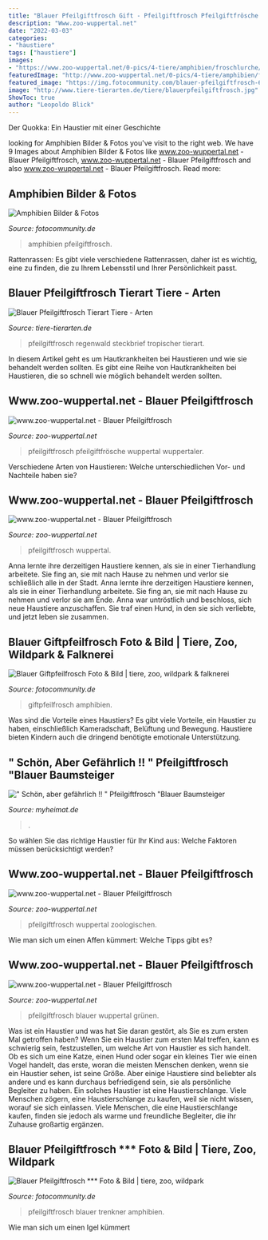 ```yaml
---
title: "Blauer Pfeilgiftfrosch Gift - Pfeilgiftfrosch Pfeilgiftfrösche Wuppertal Wuppertaler"
description: "Www.zoo-wuppertal.net"
date: "2022-03-03"
categories:
- "haustiere"
tags: ["haustiere"]
images:
- "https://www.zoo-wuppertal.net/0-pics/4-tiere/amphibien/froschlurche/baumsteigerfroesche/blauer-pfeilgiftfrosch/2014/20141116/20141116-025-blauer-pfeilgiftfrosch.jpg"
featuredImage: "http://www.zoo-wuppertal.net/0-pics/4-tiere/amphibien/froschlurche/baumsteigerfroesche/blauer-pfeilgiftfrosch/2014/20140720/20140720-011-blauer-pfeilgiftfrosch.jpg"
featured_image: "https://img.fotocommunity.com/blauer-pfeilgiftfrosch-66f20c1a-2079-4396-9c8f-017240c09a0e.jpg?height=400"
image: "http://www.tiere-tierarten.de/tiere/blauerpfeilgiftfrosch.jpg"
ShowToc: true
author: "Leopoldo Blick"
---
```



Der Quokka: Ein Haustier mit einer Geschichte

	

		
looking for Amphibien Bilder &amp; Fotos you've visit to the right web. We have 9 Images about Amphibien Bilder &amp; Fotos like www.zoo-wuppertal.net - Blauer Pfeilgiftfrosch, www.zoo-wuppertal.net - Blauer Pfeilgiftfrosch and also www.zoo-wuppertal.net - Blauer Pfeilgiftfrosch. Read more:
		
    
## Amphibien Bilder &amp; Fotos

<img loading=lazy src="https://img.fotocommunity.com/blauer-pfeilgiftfrosch-66f20c1a-2079-4396-9c8f-017240c09a0e.jpg?height=400" onerror="this.onerror=null;this.src='https://tse4.mm.bing.net/th?id=OIP.ZWqD0hr5KIpdWAc1WnBipwHaFj&amp;pid=15.1';" alt="Amphibien Bilder &amp; Fotos">

_Source: fotocommunity.de_

>amphibien pfeilgiftfrosch. 

	

Rattenrassen: Es gibt viele verschiedene Rattenrassen, daher ist es wichtig, eine zu finden, die zu Ihrem Lebensstil und Ihrer Persönlichkeit passt.

    
## Blauer Pfeilgiftfrosch Tierart Tiere - Arten

<img loading=lazy src="http://www.tiere-tierarten.de/tiere/blauerpfeilgiftfrosch.jpg" onerror="this.onerror=null;this.src='https://tse3.mm.bing.net/th?id=OIP.TX6FJ1LmY4-38UNtSWaLAgHaE-&amp;pid=15.1';" alt="Blauer Pfeilgiftfrosch Tierart Tiere - Arten">

_Source: tiere-tierarten.de_

>pfeilgiftfrosch regenwald steckbrief tropischer tierart. 

	

In diesem Artikel geht es um Hautkrankheiten bei Haustieren und wie sie behandelt werden sollten.
Es gibt eine Reihe von Hautkrankheiten bei Haustieren, die so schnell wie möglich behandelt werden sollten.

    
## Www.zoo-wuppertal.net - Blauer Pfeilgiftfrosch

<img loading=lazy src="https://www.zoo-wuppertal.net/0-pics/4-tiere/amphibien/froschlurche/baumsteigerfroesche/blauer-pfeilgiftfrosch/2014/20141116/20141116-025-blauer-pfeilgiftfrosch.jpg" onerror="this.onerror=null;this.src='https://tse3.mm.bing.net/th?id=OIP.wmCLKIYLRS1e_KvOuIaFVQHaFr&amp;pid=15.1';" alt="www.zoo-wuppertal.net - Blauer Pfeilgiftfrosch">

_Source: zoo-wuppertal.net_

>pfeilgiftfrosch pfeilgiftfrösche wuppertal wuppertaler. 

	

Verschiedene Arten von Haustieren: Welche unterschiedlichen Vor- und Nachteile haben sie?

    
## Www.zoo-wuppertal.net - Blauer Pfeilgiftfrosch

<img loading=lazy src="http://www.zoo-wuppertal.net/0-pics/4-tiere/amphibien/froschlurche/baumsteigerfroesche/blauer-pfeilgiftfrosch/2014/20141102/20141102-162-blauer-pfeilgiftfrosch.jpg" onerror="this.onerror=null;this.src='https://tse4.mm.bing.net/th?id=OIP.QB-uWYWH1xx_J70WSl1AVwHaGZ&amp;pid=15.1';" alt="www.zoo-wuppertal.net - Blauer Pfeilgiftfrosch">

_Source: zoo-wuppertal.net_

>pfeilgiftfrosch wuppertal. 

	

Anna lernte ihre derzeitigen Haustiere kennen, als sie in einer Tierhandlung arbeitete. Sie fing an, sie mit nach Hause zu nehmen und verlor sie schließlich alle in der Stadt.
Anna lernte ihre derzeitigen Haustiere kennen, als sie in einer Tierhandlung arbeitete. Sie fing an, sie mit nach Hause zu nehmen und verlor sie am Ende. Anna war untröstlich und beschloss, sich neue Haustiere anzuschaffen. Sie traf einen Hund, in den sie sich verliebte, und jetzt leben sie zusammen.

    
## Blauer Giftpfeilfrosch Foto &amp; Bild | Tiere, Zoo, Wildpark &amp; Falknerei

<img loading=lazy src="http://img.fotocommunity.com/blauer-giftpfeilfrosch-01befad6-22c6-4009-839a-4191334ca8df.jpg?height=1080" onerror="this.onerror=null;this.src='https://tse4.mm.bing.net/th?id=OIP.ZjzfW5y0Zr71SUqJ7lVufgHaE8&amp;pid=15.1';" alt="Blauer Giftpfeilfrosch Foto &amp; Bild | tiere, zoo, wildpark &amp; falknerei">

_Source: fotocommunity.de_

>giftpfeilfrosch amphibien. 

	

Was sind die Vorteile eines Haustiers?
Es gibt viele Vorteile, ein Haustier zu haben, einschließlich Kameradschaft, Belüftung und Bewegung. Haustiere bieten Kindern auch die dringend benötigte emotionale Unterstützung.

    
## &quot; Schön, Aber Gefährlich !! &quot; Pfeilgiftfrosch &quot;Blauer Baumsteiger

<img loading=lazy src="https://media05.myheimat.de/2013/10/08/2858513_web.jpg" onerror="this.onerror=null;this.src='https://tse2.mm.bing.net/th?id=OIP.PZK50Y19QmvWXt2DB2sxoAHaFX&amp;pid=15.1';" alt="&quot; Schön, aber gefährlich !! &quot; Pfeilgiftfrosch &quot;Blauer Baumsteiger">

_Source: myheimat.de_

>. 

	

So wählen Sie das richtige Haustier für Ihr Kind aus: Welche Faktoren müssen berücksichtigt werden?

    
## Www.zoo-wuppertal.net - Blauer Pfeilgiftfrosch

<img loading=lazy src="http://www.zoo-wuppertal.net/0-pics/4-tiere/amphibien/froschlurche/baumsteigerfroesche/blauer-pfeilgiftfrosch/2014/20140720/20140720-011-blauer-pfeilgiftfrosch.jpg" onerror="this.onerror=null;this.src='https://tse3.mm.bing.net/th?id=OIP.E_wALuAqvExncueQnMyfAwHaFy&amp;pid=15.1';" alt="www.zoo-wuppertal.net - Blauer Pfeilgiftfrosch">

_Source: zoo-wuppertal.net_

>pfeilgiftfrosch wuppertal zoologischen. 

	

Wie man sich um einen Affen kümmert: Welche Tipps gibt es?

    
## Www.zoo-wuppertal.net - Blauer Pfeilgiftfrosch

<img loading=lazy src="https://www.zoo-wuppertal.net/0-pics/4-tiere/amphibien/froschlurche/baumsteigerfroesche/blauer-pfeilgiftfrosch/2014/20141116/20141116-020-blauer-pfeilgiftfrosch.jpg" onerror="this.onerror=null;this.src='https://tse4.mm.bing.net/th?id=OIP.2PNcSfT2uohHW2EkuycN0AHaFc&amp;pid=15.1';" alt="www.zoo-wuppertal.net - Blauer Pfeilgiftfrosch">

_Source: zoo-wuppertal.net_

>pfeilgiftfrosch blauer wuppertal grünen. 

	

Was ist ein Haustier und was hat Sie daran gestört, als Sie es zum ersten Mal getroffen haben?
Wenn Sie ein Haustier zum ersten Mal treffen, kann es schwierig sein, festzustellen, um welche Art von Haustier es sich handelt. Ob es sich um eine Katze, einen Hund oder sogar ein kleines Tier wie einen Vogel handelt, das erste, woran die meisten Menschen denken, wenn sie ein Haustier sehen, ist seine Größe. Aber einige Haustiere sind beliebter als andere und es kann durchaus befriedigend sein, sie als persönliche Begleiter zu haben. Ein solches Haustier ist eine Haustierschlange. Viele Menschen zögern, eine Haustierschlange zu kaufen, weil sie nicht wissen, worauf sie sich einlassen. Viele Menschen, die eine Haustierschlange kaufen, finden sie jedoch als warme und freundliche Begleiter, die ihr Zuhause großartig ergänzen.

    
## Blauer Pfeilgiftfrosch *** Foto &amp; Bild | Tiere, Zoo, Wildpark

<img loading=lazy src="https://img.fotocommunity.com/blauer-pfeilgiftfrosch-b6e896ea-171b-46f1-885e-26f176116f73.jpg?height=1080" onerror="this.onerror=null;this.src='https://tse2.mm.bing.net/th?id=OIP.L_-fVlcAnWtBcAFTyqrtewHaFB&amp;pid=15.1';" alt="Blauer Pfeilgiftfrosch *** Foto &amp; Bild | tiere, zoo, wildpark">

_Source: fotocommunity.de_

>pfeilgiftfrosch blauer trenkner amphibien. 

	

Wie man sich um einen Igel kümmert

